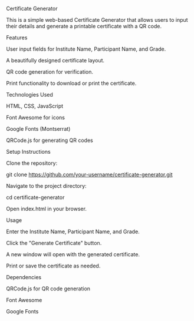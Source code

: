 Certificate Generator

This is a simple web-based Certificate Generator that allows users to input their details and generate a printable certificate with a QR code.

Features

User input fields for Institute Name, Participant Name, and Grade.

A beautifully designed certificate layout.

QR code generation for verification.

Print functionality to download or print the certificate.

Technologies Used

HTML, CSS, JavaScript

Font Awesome for icons

Google Fonts (Montserrat)

QRCode.js for generating QR codes

Setup Instructions

Clone the repository:

git clone https://github.com/your-username/certificate-generator.git

Navigate to the project directory:

cd certificate-generator

Open index.html in your browser.

Usage

Enter the Institute Name, Participant Name, and Grade.

Click the "Generate Certificate" button.

A new window will open with the generated certificate.

Print or save the certificate as needed.

Dependencies

QRCode.js for QR code generation

Font Awesome

Google Fonts

